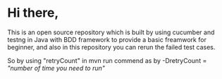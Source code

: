 <h1>Hi there,</h1>

<p>This is an open source repository which is built by using cucumber and testng in Java with BDD framework to provide a basic freamwork for beginner, and also in this repository you can rerun the failed test cases.
</p>

So by using "retryCount" in mvn run commend as by -DretryCount = <i>"number of time you need to run"</i>
